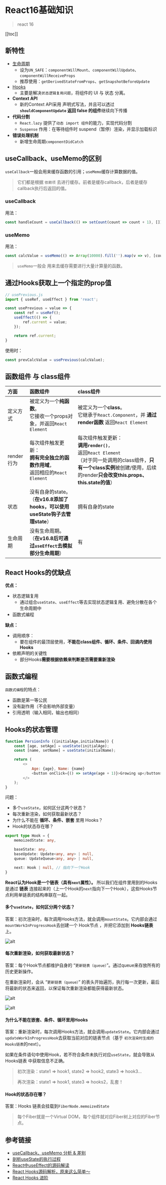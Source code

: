 # React16基础知识
> react 16

[[toc]]

## 新特性
 - [生命周期](/skill/react/life-cycle/)
    - 设为`UN_SAFE`：`componentWillMount`、`componentWillUpdate`、`componentWillReceiveProps`
    - 推荐使用：`getDerivedStateFromProps`、`getSnapshotBeforeUpdate`
 - [Hooks](/skill/react/hooks/)
    - 主要是解决`状态逻辑复用问题`，将组件的 UI 与 状态 分离。
 - **Context API**
    - 新的Context API采用 声明式写法，并且可以透过 **`shouldComponentUpdate` 返回 false 的组件**继续向下传播
 - **代码分割**
    - `React.lazy` 提供了`动态 import 组件`的能力，实现代码分割
    - `Suspense` 作用：在等待组件时 suspend（暂停）渲染，并显示加载标识
 - **错误处理机制**
    - 新增生命周期`componentDidCatch`


## useCallback、useMemo的区别
`useCallback`一般会用来缓存函数的引用；`useMemo`缓存计算数据的值。

> 它们都是根据 `依赖项` 去进行缓存。前者是缓存callback，后者是缓存callback执行后返回的值。

### useCallback
用法：
```js
const handleCount = useCallback(() => setCount(count => count + 1), []) // 依赖项为空代表这个函数在组件的生命周期内都会 **永久缓存**
```

### useMemo
用法：
```js
const calcValue = useMemo(() => Array(10000).fill('').map(v => v), [count]); // 当count改变时，重新计算calcValue的值
```
> `useMemo`一般会 用来去缓存需要进行大量计算量的函数。

## 通过Hooks获取上一个指定的prop值
```js
// usePrevious.js
import { useRef, useEffect } from 'react';

const usePrevious = value => {
    const ref = useRef();
    useEffect(() => {
        ref.current = value;
    });

    return ref.current;
}
```

使用时：
```js
const prevCalcValue = usePrevious(calcValue);
```



## 函数组件 与 class组件
|方面| 函数组件 | class组件 |
|:--- |:---|:---|
| 定义方式 | 被定义为一个**纯函数**。<br />它接收一个props对象，并返回`React Element` | 被定义为一个**class**。<br />它继承于`React.Component`，并 **通过render函数** 返回`React Element` |
| render行为<br /> | 每次组件触发更新：<br />**拥有完全独立的函数作用域**，<br />返回相应的`React Element` | 每次组件触发更新：<br /> **调用`render()`**，<br />返回`React Element` <br />（对于同一处调用的class组件，**只有一个class实例**被创建/使用，后续的render**只会改变this.props、this.state的值**） |
| 状态 | 没有自身的state。<br />（**在v16.8添加了hooks，可以使用useState钩子去管理state**） | 拥有自身的state |
| 生命周期 | 没有生命周期。<br />（**在v16.8后可通过`useEffect`去模拟部分生命周期**） | 有 |

<!-- **定义方式**：
 - `函数组件`被定义为一个纯函数，它接收一个props对象，并返回一个`React Element`
 - `class组件`被定义为一个class，它继承于`React.Component`，并**通过render函数**去返回`React Element`

**render行为**：
 - 函数组件：每次组件触发更新，都会 **拥有完全独立的函数作用域**，返回相应的`React Element`
 - class组件：每次组件触发更新，都会调用`render()`，返回`React Element`
    - 对于同一处调用的class组件，**只有一个class实例**被创建/使用，后续的render**只会改变this.props、this.state的值**

**状态**：
 - 函数组件：没有自身的内部状态state。**在react16.8添加了hooks，可以使用useState钩子去管理state；使用useEffect钩子去执行副作用**
 - class组件：拥有自身内部state

**生命周期**：
 - 函数组件：没有生命周期。v16.8后可通过`useEffect`去模拟部分生命周期
 - class组件：有 -->

## React Hooks的优缺点
**优点：**
 - 状态逻辑复用
    - 通过组合`useState`、`useEffect`等去实现状态逻辑复用、避免分散在各个生命周期中
 - 函数式编程

**缺点：**
 - 调用顺序：
    - 要在组件的最顶层使用，**不能在class组件、循环、条件、回调内使用Hooks**
 - 依赖声明的关键性
    - 部分Hooks**需要根据依赖来判断是否需要重新渲染**

## 函数式编程
`函数式编程`的特点：
 - 函数是第一等公民
 - 没有副作用（不会影响外部变量）
 - 引用透明（输入相同，输出也相同）

## Hooks的状态管理
```js
function PersionInfo ({initialAge,initialName}) {
    const [age, setAge] = useState(initialAge);
    const [name, setName] = useState(initialName);

    return (
        <>
            Age: {age}, Name: {name}
            <button onClick={() => setAge(age + 1)}>Growing up</button>
        </>
    );
}
```
问题：
 - 多个`useState`，如何区分这两个状态？
 - 每次重新渲染，如何获取最新状态？
 - 为什么不能在 **循环、条件、嵌套** 里用 Hooks？
 - Hook的状态存在哪？


```ts
export type Hook = {
    memoizedState: any,

    baseState: any,
    baseUpdate: Update<any, any> | null,
    queue: UpdateQueue<any, any> | null,

    next: Hook | null, // 指向下一个Hook
}
```
**React认为Hook是一个链表（具有`next`属性）。** 所以我们在组件里用到的Hooks是通过 **链表** 连接起来的（上一个Hook的`next`指向下一个Hook），这些Hooks节点利用单链表的结构串联在一起。


#### 多个`useState`，如何区分两个状态？
答案：初次渲染时，每次调用Hooks方法，就会调用`mountState`。它内部会通过`mountWorkInProgressHook`去创建一个 Hook节点 ，并把它添加到 **Hooks链表** 上。

![alt](./img/img-1.png)


#### 每次重新渲染，如何获取最新状态？
答案：每个Hook节点都维护自身的 “`更新链表（queue）`”。通过queue来存放所有的历史更新操作。

在重新渲染时，会从 “`更新链表（queue）`” 的表头开始遍历，执行每一次更新，最后将最新的状态来返回，以保证每次重新渲染都能获得最新状态。

![alt](./img/img-2.png)

![alt](./img/img-3.png)

#### 为什么不能在嵌套、条件、循环里用Hooks
答案：重新渲染时，每次调用Hooks方法，就会调用`updateState`。它内部会通过`updateWorkInProgressHook`去获取当前对应的链表节点（基于 `初次渲染时生成的 Hooks链表`的next）。

如果在条件语句中使用Hook，若不符合条件未执行对应`useState`，就会导致从 Hooks链表 中获取信息不正确。
> 初次渲染：state1 => hook1, state2 => hook2, state3 => hook3...
>
> 再次渲染：state1 => hook1, state3 => hooks2，乱套！

#### Hook的状态存在哪？
答案：Hooks 链表会挂载到`FiberNode.memoizedState`
> 每个Fiber就是一个Virtual DOM，每个组件就对应Fiber树上对应的Fiber节点。

<!-- 


 - 不要在“循环、条件、嵌套”里使用Hooks
    - Don't call Hooks inside loops, conditions, or nested functions
 - 只在React 函数组件中使用Hooks
    - Only Call Hooks from React Functions


维护了一个指针`cursor`指向一个数组，如果 `render`函数内部 的调用顺序改变，`cursor`将不会匹配到正确的数据 























为什么需要确保 Hook 在每次渲染中都按照同样的顺序被调用？

因为memoizedState是按照Hooks定义的顺序来存放数据的，只能在最顶层使用Hook、不要在循环、条件、嵌套中调用Hooks。
> 页面初次渲染，每一个useState执行时都会将对应的setState绑定到对应的位置：
```js
function useState(initialValue: any) {
    memoizedState[cursor] = memoizedState[cursor] || initialValue
    const currentCursor = cursor  // <-- 记住cursor

    function setState(newState: any) {
        memoizedState[currentCursor] = newState // <-- 利用闭包，获得对应cursor
        cursor = 0
        render(<App />, document.getElementById('root'))
    }
    return [memoizedState[cursor++], setState] // 返回当前 state，并把 cursor 加 1
}
```


Hooks是作为一个单向链表存在。React维护两个Hook相关的链表：`current hook list`、`work in progress hook list`

React会在重复渲染时记住它的值，并提供最新的值给函数



useEffect会在每次渲染后都执行，React会在重新渲染之前，执行当前effect之前对上一个effect进行清除。
> 每次重新渲染都会生成新的effect替换掉之前的。（每个effect“属于”一次特定的渲染）
 -->


## 参考链接
 - [useCallback、useMemo 分析 & 差别](https://juejin.im/post/5dd64ae6f265da478b00e639)
 - [剖析useState的执行过程](https://zhuanlan.zhihu.com/p/64354455)
 - [React中useEffect的源码解读](https://www.cnblogs.com/vvjiang/p/12160791.html)
 - [React Hooks源码解析，原来这么简单～](https://juejin.im/post/5e5e66d6e51d4526e651c796#comment)
 - [React Hooks 进阶](https://github.com/SunShinewyf/issue-blog/issues/50)
